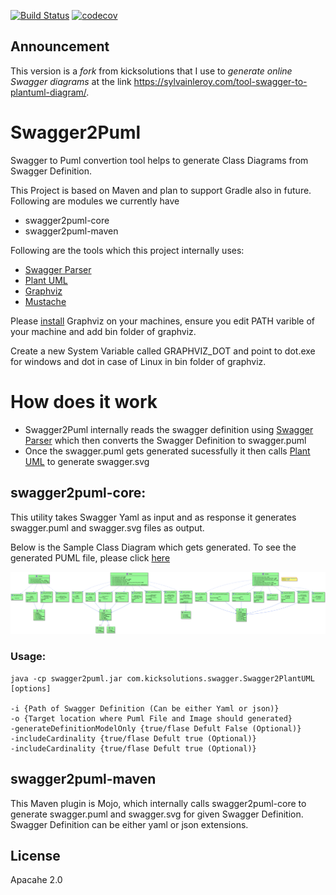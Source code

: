 [![Build Status](https://travis-ci.org/sleroy/swagger2puml.svg?branch=master)](https://travis-ci.org/sleroy/swagger2puml)
[![codecov](https://codecov.io/gh/sleroy/swagger2puml/branch/master/graph/badge.svg)](https://codecov.io/gh/sleroy/swagger2puml)

## Announcement

This version is a _fork_ from kicksolutions that I use to *generate online Swagger diagrams* at the link https://sylvainleroy.com/tool-swagger-to-plantuml-diagram/.



# Swagger2Puml

Swagger to Puml convertion tool helps to generate Class Diagrams from Swagger Definition.

This Project is based on Maven and plan to support Gradle also in future.
Following are modules we currently have 

- swagger2puml-core
- swagger2puml-maven

Following are the tools which this project internally uses:

- [Swagger Parser]
- [Plant UML]
- [Graphviz]
- [Mustache]

Please [install](https://graphviz.gitlab.io/download/) Graphviz on your machines, ensure you edit PATH varible of your machine and add bin folder of graphviz.

Create a new System Variable called GRAPHVIZ_DOT and point to dot.exe for windows and dot in case of Linux in bin folder of graphviz.

# How does it work

- Swagger2Puml internally reads the swagger definition using [Swagger Parser] which then converts the Swagger Definition to swagger.puml
- Once the swagger.puml gets generated sucessfully it then calls [Plant UML] to generate swagger.svg


## swagger2puml-core: 

This utility takes Swagger Yaml as input and as response it generates swagger.puml and swagger.svg files as output.

Below is the Sample Class Diagram which gets generated.
To see the generated PUML file, please click [here](examples/swagger.puml)

![Swagger-Class-Diagram-Sample](examples/swagger.svg)

### Usage:

```
java -cp swagger2puml.jar com.kicksolutions.swagger.Swagger2PlantUML [options]

-i {Path of Swagger Definition (Can be either Yaml or json)}
-o {Target location where Puml File and Image should generated}
-generateDefinitionModelOnly {true/flase Defult False (Optional)}
-includeCardinality {true/flase Defult true (Optional)}
-includeCardinality {true/flase Defult true (Optional)}
```

## swagger2puml-maven

This Maven plugin is Mojo, which internally calls swagger2puml-core to generate swagger.puml and swagger.svg for given Swagger Definition.
Swagger Definition can be either yaml or json extensions.

License
----

Apacahe 2.0

[Plant UML]: <https://github.com/plantuml/plantuml>
[Swagger]: <https://swagger.io/>
[Swagger Parser]: <https://github.com/swagger-api/swagger-parser>
[Graphviz]: <https://graphviz.gitlab.io/>
[Mustache]: <https://github.com/spullara/mustache.java>
